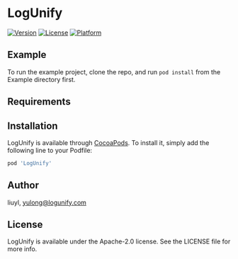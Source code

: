 # LogUnify

[![Version](https://img.shields.io/cocoapods/v/LogUnify.svg?style=flat)](https://cocoapods.org/pods/LogUnify)
[![License](https://img.shields.io/cocoapods/l/LogUnify.svg?style=flat)](https://cocoapods.org/pods/LogUnify)
[![Platform](https://img.shields.io/cocoapods/p/LogUnify.svg?style=flat)](https://cocoapods.org/pods/LogUnify)

## Example

To run the example project, clone the repo, and run `pod install` from the Example directory first.

## Requirements

## Installation

LogUnify is available through [CocoaPods](https://cocoapods.org). To install
it, simply add the following line to your Podfile:

```ruby
pod 'LogUnify'
```

## Author

liuyl, yulong@logunify.com

## License

LogUnify is available under the Apache-2.0 license. See the LICENSE file for more info.
